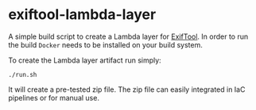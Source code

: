 # exiftool-lambda-layer

A simple build script to create a Lambda layer for [ExifTool](https://exiftool.org/). In order to run the build `Docker` needs to be installed on your build system.

To create the Lambda layer artifact run simply:

```
./run.sh
```

It will create a pre-tested zip file. The zip file can easily integrated in IaC pipelines or for manual use.
